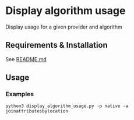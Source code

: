 # Display algorithm usage

Display usage for a given provider and algorithm

## Requirements & Installation

See [README.md](../README.md)

## Usage

### Examples

```
python3 display_algorithm_usage.py -p native -a joinattributesbylocation
```
